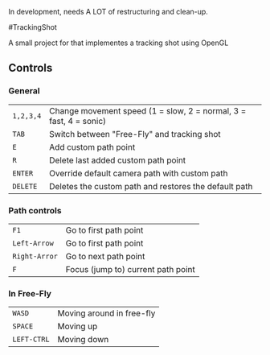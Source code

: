 In development, needs A LOT of restructuring and clean-up.

#TrackingShot

A small project for that implementes a tracking shot using OpenGL

## Controls

### General
|  |  |
| --- | --- |
| `1,2,3,4` | Change movement speed (1 = slow, 2 = normal, 3 = fast, 4 = sonic) |
| `TAB` | Switch between "Free-Fly" and tracking shot |
| `E` | Add custom path point |
| `R` | Delete last added custom path point |
| `ENTER` | Override default camera path with custom path |
| `DELETE` | Deletes the custom path and restores the default path |

### Path controls
|  |  |
| --- | --- |
| `F1` | Go to first path point |
| `Left-Arrow` | Go to first path point |
| `Right-Arror` | Go to next path point |
| `F` | Focus (jump to) current path point |

### In Free-Fly
|  |  |
| --- | --- |
| `WASD` | Moving around in free-fly |
| `SPACE` | Moving up |
| `LEFT-CTRL` | Moving down |
